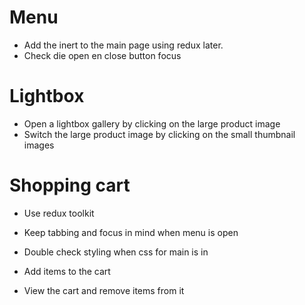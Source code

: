# Menu

- Add the inert to the main page using redux later.
- Check die open en close button focus


# Lightbox

- Open a lightbox gallery by clicking on the large product image
- Switch the large product image by clicking on the small thumbnail images


# Shopping cart

- Use redux toolkit 
- Keep tabbing and focus in mind when menu is open
- Double check styling when css for main is in

- Add items to the cart
- View the cart and remove items from it
